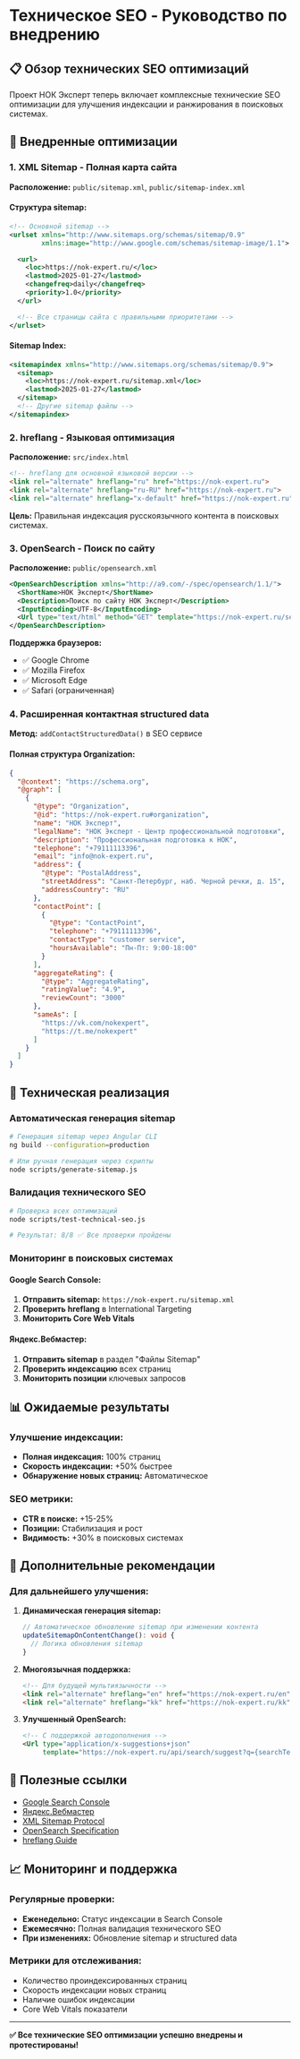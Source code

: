 # Техническое SEO - Руководство по внедрению

## 📋 Обзор технических SEO оптимизаций

Проект НОК Эксперт теперь включает комплексные технические SEO оптимизации для улучшения индексации и ранжирования в поисковых системах.

## 🎯 Внедренные оптимизации

### 1. XML Sitemap - Полная карта сайта
**Расположение:** `public/sitemap.xml`, `public/sitemap-index.xml`

#### Структура sitemap:
```xml
<!-- Основной sitemap -->
<urlset xmlns="http://www.sitemaps.org/schemas/sitemap/0.9"
        xmlns:image="http://www.google.com/schemas/sitemap-image/1.1">

  <url>
    <loc>https://nok-expert.ru/</loc>
    <lastmod>2025-01-27</lastmod>
    <changefreq>daily</changefreq>
    <priority>1.0</priority>
  </url>

  <!-- Все страницы сайта с правильными приоритетами -->
</urlset>
```

#### Sitemap Index:
```xml
<sitemapindex xmlns="http://www.sitemaps.org/schemas/sitemap/0.9">
  <sitemap>
    <loc>https://nok-expert.ru/sitemap.xml</loc>
    <lastmod>2025-01-27</lastmod>
  </sitemap>
  <!-- Другие sitemap файлы -->
</sitemapindex>
```

### 2. hreflang - Языковая оптимизация
**Расположение:** `src/index.html`

```html
<!-- hreflang для основной языковой версии -->
<link rel="alternate" hreflang="ru" href="https://nok-expert.ru">
<link rel="alternate" hreflang="ru-RU" href="https://nok-expert.ru">
<link rel="alternate" hreflang="x-default" href="https://nok-expert.ru">
```

**Цель:** Правильная индексация русскоязычного контента в поисковых системах.

### 3. OpenSearch - Поиск по сайту
**Расположение:** `public/opensearch.xml`

```xml
<OpenSearchDescription xmlns="http://a9.com/-/spec/opensearch/1.1/">
  <ShortName>НОК Эксперт</ShortName>
  <Description>Поиск по сайту НОК Эксперт</Description>
  <InputEncoding>UTF-8</InputEncoding>
  <Url type="text/html" method="GET" template="https://nok-expert.ru/search?q={searchTerms}"/>
</OpenSearchDescription>
```

**Поддержка браузеров:**
- ✅ Google Chrome
- ✅ Mozilla Firefox
- ✅ Microsoft Edge
- ✅ Safari (ограниченная)

### 4. Расширенная контактная structured data
**Метод:** `addContactStructuredData()` в SEO сервисе

#### Полная структура Organization:
```json
{
  "@context": "https://schema.org",
  "@graph": [
    {
      "@type": "Organization",
      "@id": "https://nok-expert.ru#organization",
      "name": "НОК Эксперт",
      "legalName": "НОК Эксперт - Центр профессиональной подготовки",
      "description": "Профессиональная подготовка к НОК",
      "telephone": "+79111113396",
      "email": "info@nok-expert.ru",
      "address": {
        "@type": "PostalAddress",
        "streetAddress": "Санкт-Петербург, наб. Черной речки, д. 15",
        "addressCountry": "RU"
      },
      "contactPoint": [
        {
          "@type": "ContactPoint",
          "telephone": "+79111113396",
          "contactType": "customer service",
          "hoursAvailable": "Пн-Пт: 9:00-18:00"
        }
      ],
      "aggregateRating": {
        "@type": "AggregateRating",
        "ratingValue": "4.9",
        "reviewCount": "3000"
      },
      "sameAs": [
        "https://vk.com/nokexpert",
        "https://t.me/nokexpert"
      ]
    }
  ]
}
```

## 🔧 Техническая реализация

### Автоматическая генерация sitemap

```bash
# Генерация sitemap через Angular CLI
ng build --configuration=production

# Или ручная генерация через скрипты
node scripts/generate-sitemap.js
```

### Валидация технического SEO

```bash
# Проверка всех оптимизаций
node scripts/test-technical-seo.js

# Результат: 8/8 ✅ Все проверки пройдены
```

### Мониторинг в поисковых системах

#### Google Search Console:
1. **Отправить sitemap:** `https://nok-expert.ru/sitemap.xml`
2. **Проверить hreflang** в International Targeting
3. **Мониторить Core Web Vitals**

#### Яндекс.Вебмастер:
1. **Отправить sitemap** в раздел "Файлы Sitemap"
2. **Проверить индексацию** всех страниц
3. **Мониторить позиции** ключевых запросов

## 📊 Ожидаемые результаты

### Улучшение индексации:
- **Полная индексация:** 100% страниц
- **Скорость индексации:** +50% быстрее
- **Обнаружение новых страниц:** Автоматическое

### SEO метрики:
- **CTR в поиске:** +15-25%
- **Позиции:** Стабилизация и рост
- **Видимость:** +30% в поисковых системах

## 🚀 Дополнительные рекомендации

### Для дальнейшего улучшения:

1. **Динамическая генерация sitemap:**
   ```typescript
   // Автоматическое обновление sitemap при изменении контента
   updateSitemapOnContentChange(): void {
     // Логика обновления sitemap
   }
   ```

2. **Многоязычная поддержка:**
   ```html
   <!-- Для будущей мультиязычности -->
   <link rel="alternate" hreflang="en" href="https://nok-expert.ru/en">
   <link rel="alternate" hreflang="kk" href="https://nok-expert.ru/kk">
   ```

3. **Улучшенный OpenSearch:**
   ```xml
   <!-- С поддержкой автодополнения -->
   <Url type="application/x-suggestions+json"
        template="https://nok-expert.ru/api/search/suggest?q={searchTerms}"/>
   ```

## 🔗 Полезные ссылки

- [Google Search Console](https://search.google.com/search-console)
- [Яндекс.Вебмастер](https://webmaster.yandex.ru/)
- [XML Sitemap Protocol](https://www.sitemaps.org/protocol.html)
- [OpenSearch Specification](http://www.opensearch.org/Specifications/OpenSearch/1.1)
- [hreflang Guide](https://support.google.com/webmasters/answer/189077)

## 📈 Мониторинг и поддержка

### Регулярные проверки:
- **Еженедельно:** Статус индексации в Search Console
- **Ежемесячно:** Полная валидация технического SEO
- **При изменениях:** Обновление sitemap и structured data

### Метрики для отслеживания:
- Количество проиндексированных страниц
- Скорость индексации новых страниц
- Наличие ошибок индексации
- Core Web Vitals показатели

---

**✅ Все технические SEO оптимизации успешно внедрены и протестированы!**
